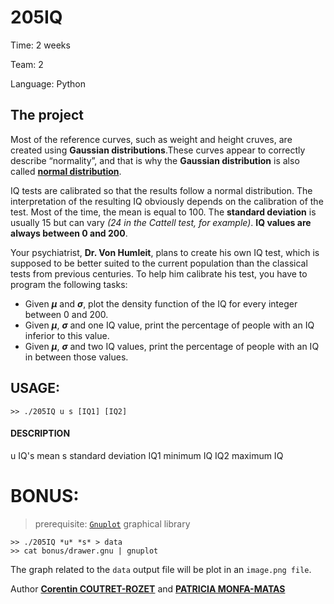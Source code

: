 205IQ
===

Time:       2 weeks

Team:       2

Language:   Python


The project
----
Most of the reference curves, such as weight and height cruves, are created using **Gaussian distributions**.These curves appear to correctly describe “normality”, and that is why the **Gaussian distribution** is also called [**normal distribution**](https://en.wikipedia.org/wiki/Normal_distribution).

IQ tests are calibrated so that the results follow a normal distribution. The interpretation of the resulting IQ obviously depends on the calibration of the test. Most of the time, the mean is equal to 100. The **standard deviation** is usually 15 but can vary *(24 in the Cattell test, for example)*. **IQ values are always between 0 and 200**.

Your psychiatrist, **Dr. Von Humleit**, plans to create his own IQ test, which is supposed to be better suited to the current population than the classical tests from previous centuries. To help him calibrate his test, you have to program the following tasks:
* Given ***μ*** and ***σ***, plot the density function of the IQ for every integer between 0 and 200.
* Given ***μ***, ***σ*** and one IQ value, print the percentage of people with an IQ inferior to this value.
* Given ***μ***, ***σ*** and two IQ values, print the percentage of people with an IQ in between those values.


## USAGE:

```
>> ./205IQ u s [IQ1] [IQ2]
```

#### DESCRIPTION
u       IQ's mean
s       standard deviation
IQ1     minimum IQ
IQ2     maximum IQ

# BONUS:

> prerequisite: [`Gnuplot`](http://www.gnuplot.info/) graphical library

```
>> ./205IQ *u* *s* > data
>> cat bonus/drawer.gnu | gnuplot
```

The graph related to the `data` output file will be plot in an `image.png file`.

Author [**Corentin COUTRET-ROZET**](https://github.com/sheiiva) and [**PATRICIA MONFA-MATAS**](https://github.com/patumm)
